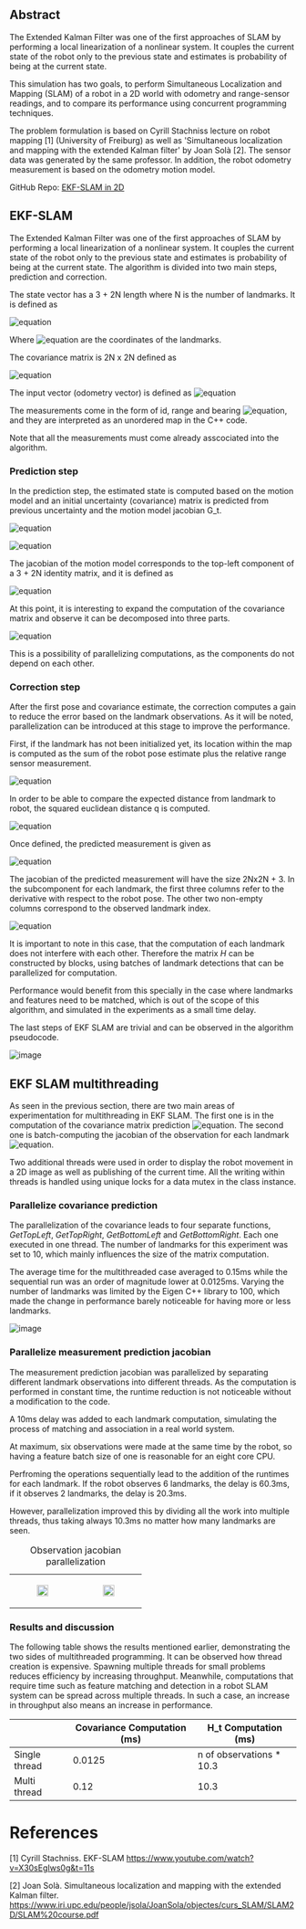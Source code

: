 ## Abstract
The Extended Kalman Filter was one of the first approaches of SLAM by
performing a local linearization of a nonlinear system. It couples the
current state of the robot only to the previous state and estimates is
probability of being at the current state. 

This simulation has two goals, to perform Simultaneous Localization and Mapping (SLAM) of a robot in a 2D world with odometry and range-sensor readings, and to compare its performance using concurrent programming techniques.

The problem formulation is based on Cyrill Stachniss lecture on robot
mapping [1] (University of Freiburg) as well as
'Simultaneous localization and mapping with the extended Kalman filter'
by Joan Solà [2]. The sensor data was generated by the same
professor. In addition, the robot odometry measurement is based
on the odometry motion model.

GitHub Repo: [EKF-SLAM in 2D](https://github.com/Dcasadoherraez/cpp-threads/tree/main/ekf-slam)

## EKF-SLAM


The Extended Kalman Filter was one of the first approaches of SLAM by
performing a local linearization of a nonlinear system. It couples the
current state of the robot only to the previous state and estimates is
probability of being at the current state. The algorithm is divided into
two main steps, prediction and correction.

The state vector has a 3 + 2N length where N is the number of
landmarks. It is defined as

![equation](https://latex.codecogs.com/svg.image?x_t&space;=&space;(x,&space;y,&space;\theta,&space;m_{1,x},&space;m_{1,y},&space;m_{2,x},&space;m_{2,y}&space;...))

Where ![equation](https://latex.codecogs.com/svg.image?m_i&space;=(m_{i,x},&space;m_{i,y})) are the coordinates of the landmarks.

The covariance matrix is 2N x 2N defined as

![equation](https://latex.codecogs.com/svg.image?\Sigma_{t}=\begin{pmatrix}\Sigma_{xx}&space;&&space;\Sigma_{xm}\\\\\Sigma_{mx}&space;&&space;\Sigma_{mm}\end{pmatrix})

The input vector (odometry vector) is defined as
![equation](https://latex.codecogs.com/svg.image?u_t&space;=&space;(v_t,&space;\delta_1,&space;\delta_2))


The measurements come in the form of id, range and bearing
![equation](https://latex.codecogs.com/svg.image?z_i&space;=&space;(id,&space;r_i,&space;\phi_i)), and they are interpreted as an unordered map
in the C++ code.

Note that all the measurements must come already asscociated into the
algorithm.


### Prediction step


In the prediction step, the estimated state is computed based on the
motion model and an initial uncertainty (covariance) matrix
is predicted from previous uncertainty and the motion model jacobian
G_t.

![equation](https://latex.codecogs.com/svg.image?\label{eq:&space;motion}&space;&space;&space;&space;x_t^-&space;=&space;x_{t-1}&space;&plus;&space;\begin{pmatrix}&space;&space;&space;&space;v_t&space;cos(\theta&space;&plus;&space;\delta_1&space;)&space;\\\\&space;&space;&space;&space;v_t&space;sin(\theta&space;&plus;&space;\delta_1&space;)&space;\\\\&space;&space;&space;&space;\delta_1&space;&plus;&space;\delta_2&space;&space;&space;&space;&space;\end{pmatrix})

![equation](https://latex.codecogs.com/svg.image?\label{eq:&space;cov}&space;&space;&space;&space;\Sigma_{t}^{-}&space;=&space;G_t&space;\Sigma_{t&space;-&space;1}&space;G_{t}^T&space;&plus;&space;R_t)

The jacobian of the motion model corresponds to the top-left component
of a 3 + 2N identity matrix, and it is defined as

![equation](https://latex.codecogs.com/svg.image?G_t^x&space;=&space;\begin{pmatrix}&space;&space;&space;&space;1&space;&&space;0&space;&&space;-&space;v_t&space;sin(\theta&space;&plus;&space;\delta_1&space;)&space;\\\\&space;&space;&space;&space;0&space;&&space;1&space;&&space;&space;&space;v_t&space;cos(\theta&space;&plus;&space;\delta_1&space;)&space;\\\\&space;&space;&space;&space;0&space;&&space;0&space;&&space;1&space;&space;&space;&space;&space;\end{pmatrix})

At this point, it is interesting to expand the computation of the
covariance matrix and observe it can be decomposed into three parts.

![equation](https://latex.codecogs.com/svg.image?\Sigma_{t}^{-}&space;=&space;&space;\begin{pmatrix}G_t^x\Sigma_{xx}(G_t^x)^T&space;&&space;G_t^x\Sigma_{xm}\\\\(G_t^x\Sigma_{xm})^T&space;&&space;\Sigma_{mm}&space;\end{pmatrix}&space;&space;&plus;&space;R_t)

This is a possibility of parallelizing computations, as the components
do not depend on each other.


### Correction step


After the first pose and covariance estimate, the correction computes a
gain to reduce the error based on the landmark observations. As it will
be noted, parallelization can be introduced at this stage to improve the
performance.

First, if the landmark has not been initialized yet, its location within
the map is computed as the sum of the robot pose estimate plus the
relative range sensor measurement.

![equation](https://latex.codecogs.com/svg.image?\label{eq:lm}&space;m_i&space;=&space;x_t^-(x,&space;y)&space;&plus;&space;\begin{pmatrix}&space;r&space;cos(\phi_i&space;&plus;&space;x_t^-(\theta))&space;\\\\&space;v_t&space;sin(\phi_i&space;&plus;&space;x_t^-(\theta))&space;\\&space;\end{pmatrix})

In order to be able to compare the expected distance from landmark to
robot, the squared euclidean distance q is computed.

![equation](https://latex.codecogs.com/svg.image?\label{eq:delta}&space;&space;&space;&space;\begin{aligned}&space;&space;&space;&space;\delta&space;&&space;=&space;m_i&space;-&space;x_t^-(x,&space;y)&space;\\\\&space;&space;&space;&space;q&space;&&space;=&space;\delta&space;\delta^T&space;&space;&space;&space;\end{aligned})

Once defined, the predicted measurement is given as

![equation](https://latex.codecogs.com/svg.image?\label{eq:z_p}&space;&space;&space;&space;z_t^{i-}&space;=&space;\begin{pmatrix}&space;&space;&space;&space;\sqrt{q}&space;\\\\&space;&space;&space;&space;atan2(\delta_y,&space;\delta_x)&space;-&space;x^-(\theta)&space;\\&space;&space;&space;&space;\end{pmatrix})

The jacobian of the predicted measurement will have the size
2Nx2N + 3. In the subcomponent for each landmark, the first three
columns refer to the derivative with respect to the robot pose. The
other two non-empty columns correspond to the observed landmark index.

![equation](https://latex.codecogs.com/svg.image?H_{low,&space;t}^i&space;&space;=$$&space;$$\label{eq:h_l}\frac{1}{q}&space;\begin{pmatrix}-\sqrt{q}&space;\delta_x&space;&&space;-\sqrt{q}&space;\delta_y&space;&&space;0&space;&&space;0&space;&&space;...&space;&&space;\sqrt{q}&space;\delta_x&space;&&space;\sqrt{q}&space;\delta_y&space;&space;&&space;..&space;&&space;0\\\delta_y&space;&&space;-\delta_x&space;&&space;-q&space;&&space;0&space;&&space;...&space;&&space;-\delta_y&space;&&space;\delta_x&space;&&space;..&space;&&space;0\end{pmatrix})

It is important to note in this case, that the computation of each
landmark does not interfere with each other. Therefore the matrix $H$
can be constructed by blocks, using batches of landmark detections that
can be parallelized for computation.

Performance would benefit from this specially in the case where
landmarks and features need to be matched, which is out of the scope of
this algorithm, and simulated in the experiments as a small time delay.

The last steps of EKF SLAM are trivial and can be observed in the
algorithm pseudocode.

![image](https://github.com/Dcasadoherraez/cpp-threads/raw/main/ekf-slam/media/pseudocode.png)



## EKF SLAM multithreading


As seen in the previous section, there are two main areas of
experimentation for multithreading in EKF SLAM. The first one is in the
computation of the covariance matrix prediction ![equation](https://latex.codecogs.com/svg.image?\Sigma^-). The second
one is batch-computing the jacobian of the observation for each landmark
![equation](https://latex.codecogs.com/svg.image?H_{low,t}^i).

Two additional threads were used in order to display the robot movement
in a 2D image as well as publishing of the current time. All the writing
within threads is handled using unique locks for a data mutex in the
class instance.

### Parallelize covariance prediction


The parallelization of the covariance leads to four separate functions,
*GetTopLeft*, *GetTopRight*, *GetBottomLeft* and *GetBottomRight*. Each
one executed in one thread. The number of landmarks for this experiment
was set to 10, which mainly influences the size of the matrix
computation.

The average time for the multithreaded case averaged to 0.15ms while the
sequential run was an order of magnitude lower at 0.0125ms. Varying the
number of landmarks was limited by the Eigen C++ library to 100, which
made the change in performance barely noticeable for having more or less
landmarks.

![image](https://github.com/Dcasadoherraez/cpp-threads/blob/main/ekf-slam/media/sigma_par.png?raw=true)

### Parallelize measurement prediction jacobian


The measurement prediction jacobian was parallelized by separating
different landmark observations into different threads. As the
computation is performed in constant time, the runtime reduction is not
noticeable without a modification to the code.

A 10ms delay was added to each landmark computation, simulating the
process of matching and association in a real world system.

At maximum, six observations were made at the same time by the robot, so
having a feature batch size of one is reasonable for an eight core CPU.

Perfroming the operations sequentially lead to the addition of the
runtimes for each landmark. If the robot observes 6 landmarks, the delay
is 60.3ms, if it observes 2 landmarks, the delay is 20.3ms.

However, parallelization improved this by dividing all the work into
multiple threads, thus taking always 10.3ms no matter how many landmarks
are seen.

<table>
<caption><span id="fig:acc">Observation jacobian parallelization</span></caption>
<tbody>
<tr class="odd">
<td style="text-align: left;"><figure>
<img width="100%" src="https://github.com/Dcasadoherraez/cpp-threads/blob/main/ekf-slam/media/h_t.png?raw=true" id="fig:acc" />
</figure></td>
<td style="text-align: left;"><figure>
<img width="100%" src="https://github.com/Dcasadoherraez/cpp-threads/blob/main/ekf-slam/media/correction_step_parallel.png?raw=true" id="fig:loss" />
</figure></td>
</tr>

</tbody>
</table>

### Results and discussion


The following table shows
the results mentioned earlier, demonstrating the two sides of
multithreaded programming. It can be observed how thread creation is
expensive. Spawning multiple threads for small problems reduces
efficiency by increasing throughput. Meanwhile, computations that
require time such as feature matching and detection in a robot SLAM
system can be spread across multiple threads. In such a case, an
increase in throughput also means an increase in performance.

|               | Covariance Computation (ms) | H_t Computation (ms)     |
|---------------|-----------------------------|--------------------------|
| Single thread | 0.0125                      | n of observations * 10.3 |
| Multi thread  | 0.12                        | 10.3                     |



# References
<a id="1">[1]</a> 
Cyrill Stachniss.
EKF-SLAM
https://www.youtube.com/watch?v=X30sEgIws0g&t=11s

<a id="2">[2]</a> 
Joan Solà.
Simultaneous localization and mapping with the extended Kalman filter.
https://www.iri.upc.edu/people/jsola/JoanSola/objectes/curs_SLAM/SLAM2D/SLAM%20course.pdf
